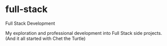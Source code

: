 # full-stack
Full Stack Development

My exploration and professional development into Full Stack side projects.
(And it all started with Chet the Turtle)
